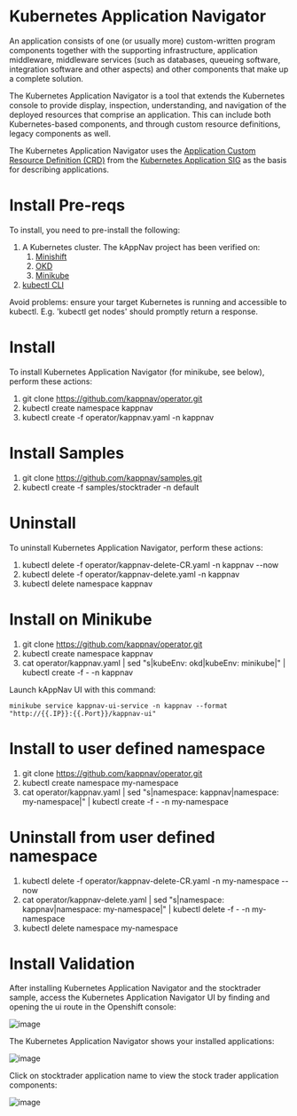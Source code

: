 # Kubernetes Application Navigator

An application consists of one (or usually more) custom-written program components together with the supporting infrastructure, application middleware, middleware services (such as databases, queueing software, integration software and other aspects) and other components that make up a complete solution.

The Kubernetes Application Navigator is a tool that extends the Kubernetes console to provide display, inspection, understanding, and navigation of the deployed resources that comprise an application. This can include both Kubernetes-based components, and through custom resource definitions, legacy components as well. 

The Kubernetes Application Navigator uses the [Application Custom Resource Definition (CRD)](https://github.com/kubernetes-sigs/application/blob/master/config/crds/app_v1beta1_application.yaml) from the [Kubernetes Application SIG](https://github.com/kubernetes-sigs/application) as the basis for describing applications.

# Install Pre-reqs

To install, you need to pre-install the following:

1. A Kubernetes cluster.  The kAppNav project has been verified on: 
   1. [Minishift](https://docs.okd.io/latest/minishift/getting-started/installing.html)
   1. [OKD](https://www.okd.io/) 
   1. [Minikube]()
1. [kubectl CLI](https://kubernetes.io/docs/tasks/tools/install-kubectl/)

Avoid problems:  ensure your target Kubernetes is running and accessible to kubectl.  E.g. 'kubectl get nodes' should promptly return a response. 

# Install

To install Kubernetes Application Navigator (for minikube, see below), perform these actions: 

1. git clone https://github.com/kappnav/operator.git
1. kubectl create namespace kappnav
1. kubectl create -f operator/kappnav.yaml -n kappnav 

# Install Samples

1. git clone https://github.com/kappnav/samples.git
1. kubectl create -f samples/stocktrader -n default 

# Uninstall

To uninstall Kubernetes Application Navigator, perform these actions: 

1. kubectl delete -f operator/kappnav-delete-CR.yaml -n kappnav --now
1. kubectl delete -f operator/kappnav-delete.yaml -n kappnav
1. kubectl delete namespace kappnav 

# Install on Minikube

1. git clone https://github.com/kappnav/operator.git
1. kubectl create namespace kappnav
1. cat operator/kappnav.yaml | sed "s|kubeEnv: okd|kubeEnv: minikube|" | kubectl create -f - -n kappnav

Launch kAppNav UI with this command:

```
minikube service kappnav-ui-service -n kappnav --format "http://{{.IP}}:{{.Port}}/kappnav-ui"
```

# Install to user defined namespace

1. git clone https://github.com/kappnav/operator.git
1. kubectl create namespace my-namespace
1. cat operator/kappnav.yaml | sed "s|namespace: kappnav|namespace: my-namespace|" | kubectl create -f - -n my-namespace

# Uninstall from user defined namespace

1. kubectl delete -f operator/kappnav-delete-CR.yaml -n my-namespace --now
1. cat operator/kappnav-delete.yaml | sed "s|namespace: kappnav|namespace: my-namespace|" | kubectl delete -f - -n my-namespace
1. kubectl delete namespace my-namespace 

# Install Validation

After installing Kubernetes Application Navigator and the stocktrader sample, access the Kubernetes Application Navigator UI by finding and opening the ui route in the Openshift console: 

![image](https://github.com/kappnav/README/blob/master/images/routes.png)

The Kubernetes Application Navigator shows your installed applications:

![image](https://github.com/kappnav/README/blob/master/images/applications.png)

Click on stocktrader application name to view the stock trader application components: 

![image](https://github.com/kappnav/README/blob/master/images/components.png)

